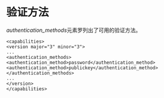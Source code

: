 # 验证方法

*authentication\_methods*元素罗列出了可用的验证方法。

             
    <capabilities>
    <version major="3" minor="3">
    ...
    <authentication_methods>
    <authentication_method>password</authentication_method>
    <authentication_method>publickey</authentication_method>
    </authentication_methods>
    ...
    </version>
    </capabilities>
             
          

